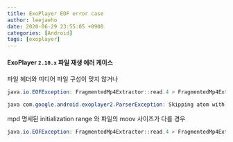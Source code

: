 ```yaml
---
title: ExoPlayer EOF error case
author: leejaeho
date: 2020-06-29 23:55:05 +0900
categories: [Android]
tags: [exoplayer]
---
```


#### ExoPlayer `2.10.x` 파일 재생 에러 케이스

파일 헤더와 미디어 파일 구성이 맞지 않거나
```java 
java.io.EOFException: FragmentedMp4Extractor::read.4 > FragmentedMp4Extractor::readAtomPayload.5 > DefaultExtractorInput::skipFully.6 > DefaultExtractorInput::skipFully.4 > DefaultExtractorInput::readFromDataSource.3
```

```java
java com.google.android.exoplayer2.ParserException: Skipping atom with length > 2147483647 (unsupported)., trace : ThreadPoolExecutor::runWorker.1167 > Loader$LoadTask::run.4 > ContainerMediaChunk::load.12 > FragmentedMp4Extractor::read.5 > FragmentedMp4Extractor::readAtomHeader.47
```

mpd 명세된 initialization range 와 파일의 moov 사이즈가 다를 경우
```java 
java.io.EOFException: FragmentedMp4Extractor::read.4 > FragmentedMp4Extractor::readAtomPayload.3 > DefaultExtractorInput::readFully.4 > DefaultExtractorInput::readFully.2 > DefaultExtractorInput::readFromDataSource.3
```
 



